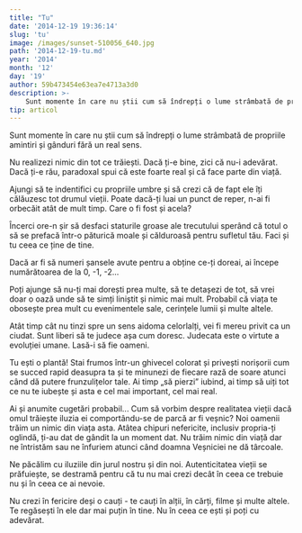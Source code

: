 ```yaml
---
title: "Tu"
date: '2014-12-19 19:36:14'
slug: 'tu'
image: /images/sunset-510056_640.jpg
path: '2014-12-19-tu.md'
year: '2014'
month: '12'
day: '19'
author: 59b473454e63ea7e4713a3d0
description: >-
    Sunt momente în care nu știi cum să îndrepți o lume strâmbată de propriile amintiri și gânduri fără un real sens.Nu realizezi nimic din tot ce trăiești. Dacă ți-e bine, zici că nu-i adevărat. Dacă ți
tip: articol
---
```

<div class="kg-card-markdown"><p>Sunt momente în care nu știi cum să îndrepți o lume strâmbată de propriile amintiri și gânduri fără un real sens.</p>
<p>Nu realizezi nimic din tot ce trăiești. Dacă ți-e bine, zici că nu-i adevărat. Dacă ți-e rău, paradoxal spui că este foarte real și că face parte din viață.</p>
<p>Ajungi să te indentifici cu propriile umbre și să crezi că de fapt ele îți călăuzesc tot drumul vieții. Poate dacă-ți luai un punct de reper, n-ai fi orbecăit atât de mult timp. Care o fi fost și acela?</p>
<p>Încerci ore-n șir să desfaci staturile groase ale trecutului sperând că totul o să se prefacă într-o păturică moale și călduroasă pentru sufletul tău. Faci și tu ceea ce ține de tine.</p>
<p>Dacă ar fi să numeri șansele avute pentru a obține ce-ți doreai, ai începe numărătoarea de la 0, -1, -2...</p>
<p>Poți ajunge să nu-ți mai dorești prea multe, să te detașezi de tot, să vrei doar o oază unde să te simți liniștit și nimic mai mult. Probabil că viața te obosește prea mult cu evenimentele sale, cerințele lumii și multe altele.</p>
<p>Atât timp cât nu tinzi spre un sens aidoma celorlalți, vei fi mereu privit ca un ciudat. Sunt liberi să te judece așa cum doresc. Judecata este o virtute a evoluției umane. Lasă-i să fie oameni.</p>
<p>Tu ești o plantă! Stai frumos într-un ghivecel colorat și privești norișorii cum se succed rapid deasupra ta și te minunezi de fiecare rază de soare atunci când dă putere frunzulițelor tale. Ai timp „să pierzi” iubind, ai timp să uiți tot ce nu te iubește și asta e cel mai important, cel mai real.</p>
<p>Ai și anumite cugetări probabil... Cum să vorbim despre realitatea vieții dacă omul trăiește iluzia ei comportându-se de parcă ar fi veșnic? Noi oamenii trăim un nimic din viața asta. Atâtea chipuri nefericite, inclusiv propria-ți oglindă, ți-au dat de gândit la un moment dat. Nu trăim nimic din viață dar ne întristăm sau ne înfuriem atunci când doamna Veșniciei ne dă târcoale.</p>
<p>Ne păcălim cu iluziile din jurul nostru și din noi. Autenticitatea vieții se prăfuiește, se destramă pentru că tu nu mai crezi decât în ceea ce trebuie nu și în ceea ce ai nevoie.</p>
<p>Nu crezi în fericire deși o cauți - te cauți în alții, în cărți, filme și multe altele. Te regăsești în ele dar mai puțin în tine. Nu în ceea ce ești și poți cu adevărat.<span style="line-height: 20.7999992370605px;"> </span></p>
<p> </p>
</div>
    